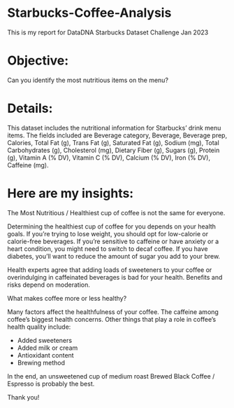 # Starbucks-Coffee-Analysis
This is my report for DataDNA Starbucks Dataset Challenge Jan 2023

# Objective:
Can you identify the most nutritious items on the menu?

# Details:
This dataset includes the nutritional information for Starbucks’ drink menu items.
The fields included are Beverage category, Beverage, Beverage prep, Calories, Total Fat (g), Trans Fat (g), Saturated Fat (g), Sodium (mg), Total Carbohydrates (g), Cholesterol (mg), Dietary Fiber (g), Sugars (g), Protein (g), Vitamin A (% DV), Vitamin C (% DV), Calcium (% DV), Iron (% DV), Caffeine (mg).

# Here are my insights:

The Most Nutritious / Healthiest cup of coffee is not the same for everyone.

Determining the healthiest cup of coffee for you depends on your health goals. If you’re trying to lose weight, you should opt for low-calorie or calorie-free beverages.
If you’re sensitive to caffeine or have anxiety or a heart condition, you might need to switch to decaf coffee.
If you have diabetes, you’ll want to reduce the amount of sugar you add to your brew.

Health experts agree that adding loads of sweeteners to your coffee or overindulging in caffeinated beverages is bad for your health. Benefits and risks depend on moderation.

What makes coffee more or less healthy?

Many factors affect the healthfulness of your coffee. The caffeine among coffee’s biggest health concerns. Other things that play a role in coffee’s health quality include:

- Added sweeteners
- Added milk or cream
- Antioxidant content
- Brewing method

In the end, an unsweetened cup of medium roast Brewed Black Coffee / Espresso is probably the best.

Thank you!
